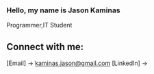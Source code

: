 ### Hello, my name is Jason Kaminas 
Programmer,IT Student









<h2>Connect with me:</h2>

[Email] -> kaminas.jason@gmail.com
[LinkedIn] ->
